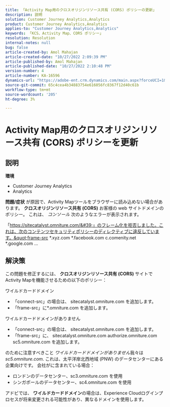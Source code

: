 ```yaml
---
title: 「Activity Map用のクロスオリジンリソース共有 (CORS) ポリシーの更新」
description: 説明
solution: Customer Journey Analytics,Analytics
product: Customer Journey Analytics,Analytics
applies-to: "Customer Journey Analytics,Analytics"
keywords: 「KCS、Activity Map、CORS ポリシー」
resolution: Resolution
internal-notes: null
bug: false
article-created-by: Amol Mahajan
article-created-date: "10/27/2022 2:09:39 PM"
article-published-by: Amol Mahajan
article-published-date: "10/27/2022 2:10:48 PM"
version-number: 4
article-number: KA-16596
dynamics-url: "https://adobe-ent.crm.dynamics.com/main.aspx?forceUCI=1&pagetype=entityrecord&etn=knowledgearticle&id=92d4eefd-0056-ed11-bba2-6045bd006793"
source-git-commit: 65c4cea4b34883754e616056fc8367f12d40c61b
workflow-type: tm+mt
source-wordcount: '205'
ht-degree: 3%

---
```


# Activity Map用のクロスオリジンリソース共有 (CORS) ポリシーを更新

## 説明

<b>環境 </b>
- Customer Journey Analytics
- Analytics



<b>問題/症状</b>
が原因で、Activity Mapツールをブラウザーに読み込めない場合があります。 <b>クロスオリジンリソース共有 (CORS)</b> お客様の web サイトドメインのポリシー。 これは、 *コンソール* 次のようなエラーが表示されます。

「https://sitecatalyst.omniture.com/&#39;」のフレーム化を拒否しました。これは、次のコンテンツセキュリティポリシーのディレクティブに違反しています。&quot;frame-src \*.xyz.com \*.facebook.com c.comenity.net \*.google.com ...


## 解決策


この問題を修正するには、 <b>クロスオリジンリソース共有 (CORS) </b>サイトでActivity Mapを機能させるための以下のポリシー：

ワイルドカードドメイン

- 「connect-src」の場合は、 sitecatalyst.omniture.com を追加します。
- 「frame-src」に\*.omniture.com を追加します。


ワイルドカードドメインがありません

- 「connect-src」の場合は、 sitecatalyst.omniture.com を追加します。
- 「frame-src」に、 sitecatalyst.omniture.com authorize.omniture.com sc5.omniture.com を追加します。


のために注意すべきこと *ワイルドカードドメインがありません*&#x200B;我々は *sc5.omniture.com*. これは、太平洋岸北西地域 (PNW) のデータセンターにある企業向けです。 会社がに含まれている場合：

- ロンドンのデータセンター、sc3.omniture.com を使用
- シンガポールのデータセンター、sc4.omniture.com を使用


アドビでは、 <b>ワイルドカードドメイン</b>の場合は、Experience Cloudログインプロセスが将来変更される可能性があり、異なるドメインを使用します。
